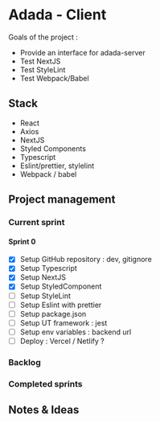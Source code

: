 # Adada - Client

Goals of the project : 
- Provide an interface for adada-server
- Test NextJS
- Test StyleLint
- Test Webpack/Babel

## Stack 

- React 
- Axios
- NextJS
- Styled Components
- Typescript
- Eslint/prettier, stylelint
- Webpack / babel

## Project management

### Current sprint

#### Sprint 0
- [x] Setup GitHub repository : dev, gitignore
- [x] Setup Typescript
- [x] Setup NextJS
- [x] Setup StyledComponent
- [ ] Setup StyleLint
- [ ] Setup Eslint with prettier
- [ ] Setup package.json
- [ ] Setup UT framework : jest
- [ ] Setup env variables : backend url
- [ ] Deploy : Vercel / Netlify ?

### Backlog

### Completed sprints

## Notes & Ideas